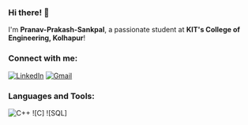 ### Hi there! 👋
I'm **Pranav-Prakash-Sankpal**, a passionate student at **KIT's College of Engineering, Kolhapur**!

### Connect with me:
[![LinkedIn](https://img.shields.io/badge/LinkedIn-%230077B5.svg?style=for-the-badge&logo=linkedin&logoColor=white)](https://linkedin.com/in/your-profile)
[![Gmail](https://img.shields.io/badge/Email-D14836?style=for-the-badge&logo=gmail&logoColor=white)](mailto:avdhutpailwan@gmail.com)

### Languages and Tools:
![C++](https://img.shields.io/badge/C%2B%2B-%2300599C.svg?style=for-the-badge&logo=c%2B%2B&logoColor=white)
![C]
![SQL]


